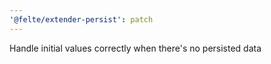 ```yaml
---
'@felte/extender-persist': patch
---
```


Handle initial values correctly when there's no persisted data
